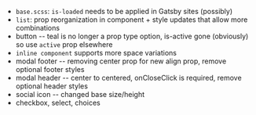 - `base.scss`: `is-loaded` needs to be applied in Gatsby sites (possibly)
- `list`: prop reorganization in component + style updates that allow more combinations
- button -- teal is no longer a prop type option, is-active gone (obviously) so use `active` prop elsewhere
- `inline component` supports more space variations
- modal footer -- removing center prop for new align prop, remove optional footer styles
- modal header -- center to centered, onCloseClick is required, remove optional header styles
- social icon -- changed base size/height
- checkbox, select, choices
